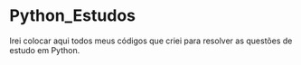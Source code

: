 # Python_Estudos
Irei colocar aqui todos meus códigos que criei para resolver as questões de estudo em Python.
